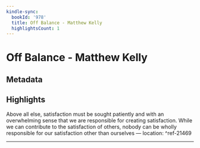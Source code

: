 ```yaml
---
kindle-sync:
  bookId: '978'
  title: Off Balance - Matthew Kelly
  highlightsCount: 1
---
```

# Off Balance - Matthew Kelly
## Metadata


## Highlights
Above all else, satisfaction must be sought patiently and with an overwhelming sense that we are responsible for creating satisfaction. While we can contribute to the satisfaction of others, nobody can be wholly responsible for our satisfaction other than ourselves — location: []() ^ref-21469

---
